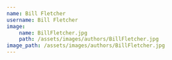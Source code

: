 ```yaml
---
name: Bill Fletcher
username: Bill Fletcher
image:
    name: BillFletcher.jpg
    path: /assets/images/authors/BillFletcher.jpg
image_path: /assets/images/authors/BillFletcher.jpg
---
```


